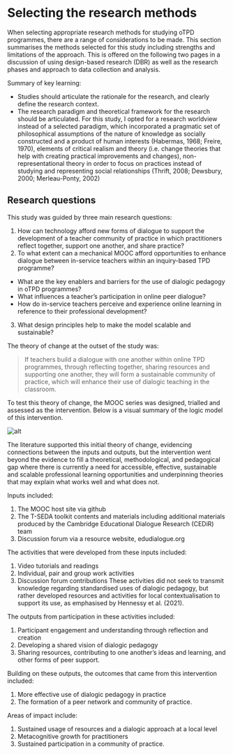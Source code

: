 # Selecting the research methods

When selecting appropriate research methods for studying oTPD programmes, there are a range of considerations to be made. This section summarises the methods selected for this study including strengths and limitations of the approach. This is offered on the following two pages in a discussion of using design-based research (DBR) as well as the research phases and approach to data collection and analysis.

Summary of key learning:
- Studies should articulate the rationale for the research, and clearly define the research context.
- The research paradigm and theoretical framework for the research should be articulated. For this study, I opted for a research worldview instead of a selected paradigm, which incorporated a pragmatic set of philosophical assumptions of the nature of knowledge as socially constructed and a product of human interests (Habermas, 1968; Freire, 1970), elements of critical realism and theory (i.e. change theories that help with creating practical improvements and changes), non-representational theory in order to focus on practices instead of studying and representing social relationships (Thrift, 2008; Dewsbury, 2000; Merleau-Ponty, 2002)

## Research questions

This study was guided by three main research questions:

1. How can technology afford new forms of dialogue to support the development of a teacher community of practice in which practitioners reflect together, support one another, and share practice?
2. To what extent can a mechanical MOOC afford opportunities to enhance dialogue between in-service teachers within an inquiry-based TPD programme?
- What are the key enablers and barriers for the use of dialogic pedagogy in oTPD programmes?
- What influences a teacher’s participation in online peer dialogue?
- How do in-service teachers perceive and experience online learning in reference to their professional development?
3. What design principles help to make the model scalable and sustainable?

The theory of change at the outset of the study was:

> If teachers build a dialogue with one another within online TPD programmes, through reflecting together, sharing resources and supporting one another, they will form a sustainable community of practice, which will enhance their use of dialogic teaching in the classroom.

To test this theory of change, the MOOC series was designed, trialled and assessed as the intervention. Below is a visual summary of the logic model of this intervention.

![alt](https://mbrugha.github.io/dissertation/img/logicmodel.png)
 
The literature supported this initial theory of change, evidencing connections between the inputs and outputs, but the intervention went beyond the evidence to fill a theoretical, methodological, and pedagogical gap where there is currently a need for accessible, effective, sustainable and scalable professional learning opportunities and underpinning theories that may explain what works well and what does not.

Inputs included:
1. The MOOC host site via github
2. The T-SEDA toolkit contents and materials including additional materials produced by the Cambridge Educational Dialogue Research (CEDiR) team
3. Discussion forum via a resource website, edudialogue.org

The activities that were developed from these inputs included:
1. Video tutorials and readings
2. Individual, pair and group work activities
3. Discussion forum contributions
These activities did not seek to transmit knowledge regarding standardised uses of dialogic pedagogy, but rather developed resources and activities for local contextualisation to support its use, as emphasised by Hennessy et al. (2021).

The outputs from participation in these activities included:
1. Participant engagement and understanding through reflection and creation
2. Developing a shared vision of dialogic pedagogy
3. Sharing resources, contributing to one another’s ideas and learning, and other forms of peer support.

Building on these outputs, the outcomes that came from this intervention included:
1. More effective use of dialogic pedagogy in practice
2. The formation of a peer network and community of practice.

Areas of impact include:
1. Sustained usage of resources and a dialogic approach at a local level
2. Metacognitive growth for practitioners
3. Sustained participation in a community of practice.
